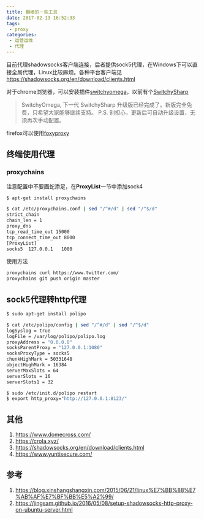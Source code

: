 ```yaml
---
title: 翻墙的一些工具
date: 2017-02-13 16:52:33
tags:
 - proxy
categories:
 - 运营运维
 - 代理
---
```


目前代理shadowsocks客户端连接，后者提供sock5代理，在Windows下可以直接全局代理，Linux比较麻烦。各种平台客户端见<https://shadowsocks.org/en/download/clients.html>

对于chrome浏览器，可以安装插件[switchyomega](https://github.com/FelisCatus/SwitchyOmega/releases)，以前有个[SwitchySharp](https://switchysharp.com/)
> SwitchyOmega, 下一代 SwitchySharp 升级版已经完成了。新版完全免费，只希望大家能够继续支持。
P.S. 别担心，更新后可自动升级设置，无须再次手动配置。

firefox可以使用[foxyproxy](https://addons.mozilla.org/zh-cn/firefox/addon/foxyproxy-standard/)

## 终端使用代理
### proxychains
注意配置中不要画蛇添足，在**ProxyList**一节中添加sock4

``` bash
$ apt-get install proxychains

$ cat /etc/proxychains.conf | sed "/^#/d" | sed "/^$/d"
strict_chain
chain_len = 1
proxy_dns 
tcp_read_time_out 15000
tcp_connect_time_out 8000
[ProxyList]
socks5  127.0.0.1   1080
```

使用方法
``` bash
proxychains curl https://www.twitter.com/
proxychains git push origin master
```

## sock5代理转http代理
``` bash
$ sudo apt-get install polipo

$ cat /etc/polipo/config | sed "/^#/d" | sed "/^$/d"
logSyslog = true
logFile = /var/log/polipo/polipo.log
proxyAddress = "0.0.0.0"
socksParentProxy = "127.0.0.1:1080"
socksProxyType = socks5
chunkHighMark = 50331648
objectHighMark = 16384
serverMaxSlots = 64
serverSlots = 16
serverSlots1 = 32

$ sudo /etc/init.d/polipo restart
$ export http_proxy="http://127.0.0.1:8123/"
```

## 其他
1. <https://www.domecross.com/>
2. <https://crola.xyz/>
3. <https://shadowsocks.org/en/download/clients.html>
4. <https://www.yuntisecure.com/>

## 参考
1. <https://blog.xinshangshangxin.com/2015/06/21/linux%E7%BB%88%E7%AB%AF%E7%BF%BB%E5%A2%99/>
2. <https://jingsam.github.io/2016/05/08/setup-shadowsocks-http-proxy-on-ubuntu-server.html>
